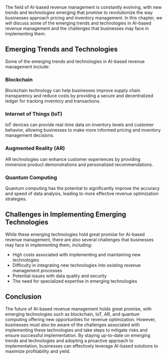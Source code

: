 
The field of AI-based revenue management is constantly evolving, with new trends and technologies emerging that promise to revolutionize the way businesses approach pricing and inventory management. In this chapter, we will discuss some of the emerging trends and technologies in AI-based revenue management and the challenges that businesses may face in implementing them.

Emerging Trends and Technologies
--------------------------------

Some of the emerging trends and technologies in AI-based revenue management include:

### Blockchain

Blockchain technology can help businesses improve supply chain transparency and reduce costs by providing a secure and decentralized ledger for tracking inventory and transactions.

### Internet of Things (IoT)

IoT devices can provide real-time data on inventory levels and customer behavior, allowing businesses to make more informed pricing and inventory management decisions.

### Augmented Reality (AR)

AR technologies can enhance customer experiences by providing immersive product demonstrations and personalized recommendations.

### Quantum Computing

Quantum computing has the potential to significantly improve the accuracy and speed of data analysis, leading to more effective revenue optimization strategies.

Challenges in Implementing Emerging Technologies
------------------------------------------------

While these emerging technologies hold great promise for AI-based revenue management, there are also several challenges that businesses may face in implementing them, including:

* High costs associated with implementing and maintaining new technologies
* Difficulty in integrating new technologies into existing revenue management processes
* Potential issues with data quality and security
* The need for specialized expertise in emerging technologies

Conclusion
----------

The future of AI-based revenue management holds great promise, with emerging technologies such as blockchain, IoT, AR, and quantum computing offering new opportunities for revenue optimization. However, businesses must also be aware of the challenges associated with implementing these technologies and take steps to mitigate risks and ensure successful implementation. By staying up-to-date on emerging trends and technologies and adopting a proactive approach to implementation, businesses can effectively leverage AI-based solutions to maximize profitability and yield.
